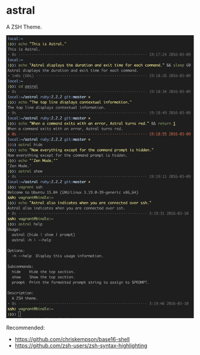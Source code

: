 # astral

A ZSH Theme.

<p align="center">
  <img src="https://raw.githubusercontent.com/alphabetum/astral/master/astral.png" alt="astral preview" width="800">
</p>

Recommended:
- <https://github.com/chriskempson/base16-shell>
- <https://github.com/zsh-users/zsh-syntax-highlighting>

